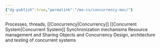 ```yaml
---
{"dg-publish":true,"permalink":"/mo-cs/concurrency-moc/"}
---
```


Processes, threads, [[Concurrency\|Concurrency]]
[[Concurrent System\|Concurrent System]]
Synchronization mechanisms
Resource management and Sharing
Objects and Concurrency
Design, architecture and testing of concurrent systems
